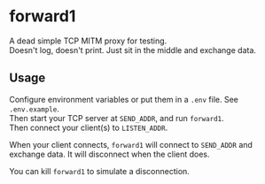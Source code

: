 # forward1

A dead simple TCP MITM proxy for testing.  
Doesn't log, doesn't print. Just sit in the middle and exchange data.

## Usage

Configure environment variables or put them in a `.env` file. See `.env.example`.  
Then start your TCP server at `SEND_ADDR`, and run `forward1`.  
Then connect your client(s) to `LISTEN_ADDR`.

When your client connects, `forward1` will connect to `SEND_ADDR` and exchange data. It will disconnect when the client does.

You can kill `forward1` to simulate a disconnection.

